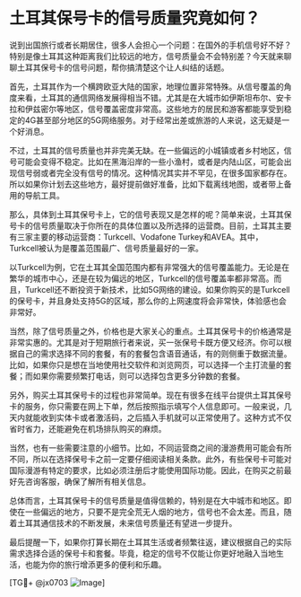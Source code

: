 # 土耳其保号卡的信号质量究竟如何？

说到出国旅行或者长期居住，很多人会担心一个问题：在国外的手机信号好不好？特别是像土耳其这种距离我们比较远的地方，信号质量会不会特别差？今天就来聊聊土耳其保号卡的信号问题，帮你搞清楚这个让人纠结的话题。

首先，土耳其作为一个横跨欧亚大陆的国家，地理位置非常特殊。从信号覆盖的角度来看，土耳其的通信网络发展得相当不错。尤其是在大城市如伊斯坦布尔、安卡拉和伊兹密尔等地区，信号覆盖密度非常高。这些地方的居民和游客都能享受到稳定的4G甚至部分地区的5G网络服务。对于经常出差或旅游的人来说，这无疑是一个好消息。

不过，土耳其的信号质量也并非完美无缺。在一些偏远的小城镇或者乡村地区，信号可能会变得不稳定。比如在黑海沿岸的一些小渔村，或者是内陆山区，可能会出现信号弱或者完全没有信号的情况。这种情况其实并不罕见，在很多国家都存在。所以如果你计划去这些地方，最好提前做好准备，比如下载离线地图，或者带上备用的导航工具。

那么，具体到土耳其保号卡上，它的信号表现又是怎样的呢？简单来说，土耳其保号卡的信号质量取决于你所在的具体位置以及所选择的运营商。目前，土耳其主要有三家主要的移动运营商：Turkcell、Vodafone Turkey和AVEA。其中，Turkcell被认为是覆盖范围最广、信号质量最好的一家。

以Turkcell为例，它在土耳其全国范围内都有非常强大的信号覆盖能力。无论是在繁华的城市中心，还是在较为偏远的地区，Turkcell的信号覆盖率都非常高。而且，Turkcell还不断投资于新技术，比如5G网络的建设。如果你购买的是Turkcell的保号卡，并且身处支持5G的区域，那么你的上网速度将会非常快，体验感也会非常好。

当然，除了信号质量之外，价格也是大家关心的重点。土耳其保号卡的价格通常是非常实惠的。尤其是对于短期旅行者来说，买一张保号卡既方便又经济。你可以根据自己的需求选择不同的套餐，有的套餐包含语音通话，有的则侧重于数据流量。比如，如果你只是想在当地使用社交软件和浏览网页，可以选择一个主打流量的套餐；而如果你需要频繁打电话，则可以选择包含更多分钟数的套餐。

另外，购买土耳其保号卡的过程也非常简单。现在有很多在线平台提供土耳其保号卡的服务，你只需要在网上下单，然后按照指示填写个人信息即可。一般来说，几天内就能收到实体卡或者激活码，之后插入手机就可以正常使用了。这种方式不仅省时省力，还能避免在机场排队购买的麻烦。

当然，也有一些需要注意的小细节。比如，不同运营商之间的漫游费用可能会有所不同，所以在选择保号卡之前一定要仔细阅读相关条款。此外，有些保号卡可能对国际漫游有特定的要求，比如必须注册后才能使用国际功能。因此，在购买之前最好先咨询客服，确保了解所有相关信息。

总体而言，土耳其保号卡的信号质量是值得信赖的，特别是在大中城市和地区。即使在一些偏远的地方，只要不是完全荒无人烟的地方，信号也不会太差。而且，随着土耳其通信技术的不断发展，未来信号质量还有望进一步提升。

最后提醒一下，如果你打算长期在土耳其生活或者频繁往返，建议根据自己的实际需求选择合适的保号卡和套餐。毕竟，稳定的信号不仅能让你更好地融入当地生活，也能为你的旅行增添更多的便利和乐趣。

[TG💪+ @jx0703 ![Image](https://github.com/user-attachments/assets/dbca1d08-cadb-493c-b0ec-ad6f7a83f270)]